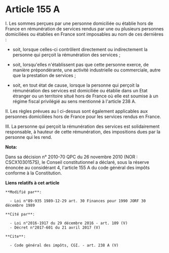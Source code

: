 # Article 155 A

I. Les sommes perçues par une personne domiciliée ou établie hors de France en rémunération de services rendus par une ou
plusieurs personnes domiciliées ou établies en France sont imposables au nom de ces dernières :

- soit, lorsque celles-ci contrôlent directement ou indirectement la personne qui perçoit la rémunération des services ;

- soit, lorsqu'elles n'établissent pas que cette personne exerce, de manière prépondérante, une activité industrielle ou
commerciale, autre que la prestation de services ;

- soit, en tout état de cause, lorsque la personne qui perçoit la rémunération des services est domiciliée ou établie dans un
Etat étranger ou un territoire situé hors de France où elle est soumise à un régime fiscal privilégié au sens mentionné à
l'article 238 A. 

II. Les règles prévues au I ci-dessus sont également applicables aux personnes domiciliées hors de France pour les services
rendus en France. 

III. La personne qui perçoit la rémunération des services est solidairement responsable, à hauteur de cette rémunération, des
impositions dues par la personne qui les rend.

**Nota:**

Dans sa décision n° 2010-70 QPC du 26 novembre 2010 (NOR : CSCX1030157S), le Conseil constitutionnel a déclaré, sous la
réserve énoncée au considérant 4, l'article 155 A du code général des impôts conforme à la Constitution.

**Liens relatifs à cet article**

	**Modifié par**:

	  - Loi n°89-935 1989-12-29 art. 30 Finances pour 1990 JORF 30 décembre 1989

	**Cité par**:

	  - Loi n°2016-1917 du 29 décembre 2016 - art. 109 (V)
	  - Décret n°2017-601 du 21 avril 2017 (V)

	**Cite**:

	  - Code général des impôts, CGI. - art. 238 A (V)
